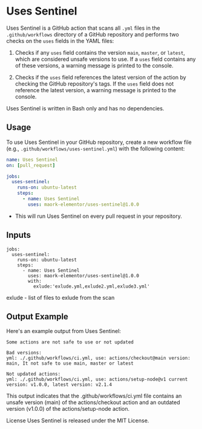 # Uses Sentinel

Uses Sentinel is a GitHub action that scans all `.yml` files in the `.github/workflows` directory of a GitHub repository and performs two checks on the `uses` fields in the YAML files:

1. Checks if any `uses` field contains the version `main`, `master`, or `latest`, which are considered unsafe versions to use. If a `uses` field contains any of these versions, a warning message is printed to the console.

2. Checks if the `uses` field references the latest version of the action by checking the GitHub repository's tags. If the `uses` field does not reference the latest version, a warning message is printed to the console.

Uses Sentinel is written in Bash only and has no dependencies.

## Usage

To use Uses Sentinel in your GitHub repository, create a new workflow file (e.g., `.github/workflows/uses-sentinel.yml`) with the following content:

```yaml
name: Uses Sentinel
on: [pull_request]

jobs:
  uses-sentinel:
    runs-on: ubuntu-latest
    steps:
      - name: Uses Sentinel
        uses: maork-elementor/uses-sentinel@1.0.0
```

* This will run Uses Sentinel on every pull request in your repository.

## Inputs
```
jobs:
  uses-sentinel:
    runs-on: ubuntu-latest
    steps:
      - name: Uses Sentinel
        uses: maork-elementor/uses-sentinel@1.0.0
        with:
          exlude:'exlude.yml,exlude2.yml,exlude3.yml'
```
exlude - list of files to exlude from the scan


## Output Example
Here's an example output from Uses Sentinel:

```
Some actions are not safe to use or not updated

Bad versions:
yml: ./.github/workflows/ci.yml, use: actions/checkout@main version: main, It not safe to use main, master or latest

Not updated actions:
yml: ./.github/workflows/ci.yml, use: actions/setup-node@v1 current version: v1.0.0, latest version: v2.1.4
```

This output indicates that the .github/workflows/ci.yml file contains an unsafe version (main) of the actions/checkout action and an outdated version (v1.0.0) of the actions/setup-node action.

License
Uses Sentinel is released under the MIT License.
